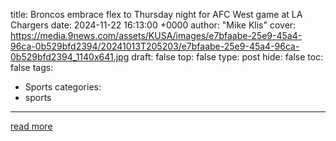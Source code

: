 title: Broncos embrace flex to Thursday night for AFC West game at LA Chargers
date: 2024-11-22 16:13:00 +0000
author: "Mike Klis"
cover: https://media.9news.com/assets/KUSA/images/e7bfaabe-25e9-45a4-96ca-0b529bfd2394/20241013T205203/e7bfaabe-25e9-45a4-96ca-0b529bfd2394_1140x641.jpg
draft: false
top: false
type: post
hide: false
toc: false
tags:
  - Sports
categories:
  - sports
---



[read more](https://www.9news.com/article/sports/nfl/denver-broncos/mike-klis/broncos-charges-flex-thursday-night/73-fb73cc1f-e159-462a-8c20-055d1acc03a0)
